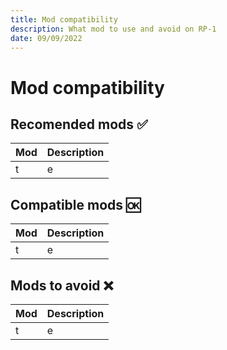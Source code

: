 ```yaml
---
title: Mod compatibility
description: What mod to use and avoid on RP-1
date: 09/09/2022
---
```


# Mod compatibility

## Recomended mods ✅

| Mod | Description |
|-----|-------------|
| t   | e           |

## Compatible mods 🆗

| Mod | Description |
|-----|-------------|
| t   | e           |

## Mods to avoid ❌

| Mod | Description |
|-----|-------------|
| t   | e           |

